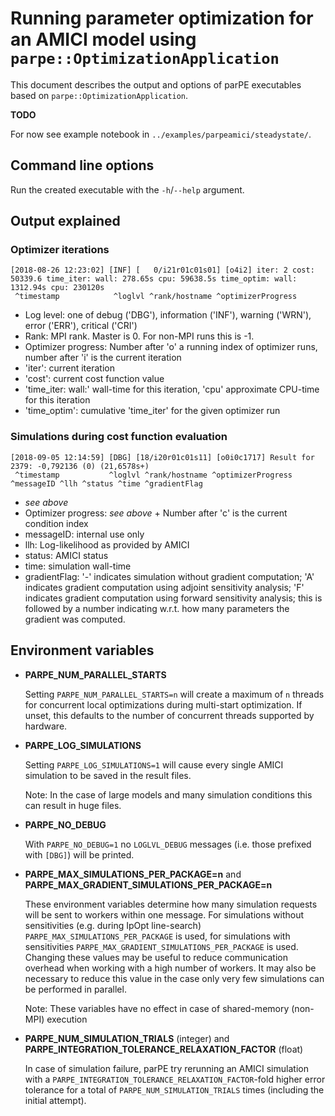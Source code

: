 # Running parameter optimization for an AMICI model using `parpe::OptimizationApplication`

This document describes the output and options of parPE executables based on
`parpe::OptimizationApplication`.

**TODO** 

For now see example notebook in `../examples/parpeamici/steadystate/`.

## Command line options

Run the created executable with the `-h`/`--help` argument.

## Output explained

### Optimizer iterations 

```
[2018-08-26 12:23:02] [INF] [   0/i21r01c01s01] [o4i2] iter: 2 cost: 50339.6 time_iter: wall: 278.65s cpu: 59638.5s time_optim: wall: 1312.94s cpu: 230120s
 ^timestamp            ^loglvl ^rank/hostname ^optimizerProgress
```

- Log level: one of debug ('DBG'), information ('INF'), warning ('WRN'), error ('ERR'), critical ('CRI')
- Rank: MPI rank. Master is 0. For non-MPI runs this is -1. 
- Optimizer progress: Number after 'o' a running index of optimizer runs, number after 'i' is the current iteration
- 'iter': current iteration
- 'cost': current cost function value
- 'time_iter: wall:' wall-time for this iteration, 'cpu' approximate CPU-time for this iteration
- 'time_optim': cumulative 'time_iter' for the given optimizer run

### Simulations during cost function evaluation  

```
[2018-09-05 12:14:59] [DBG] [18/i20r01c01s11] [o0i0c1717] Result for 2379: -0,792136 (0) (21,6578s+)
 ^timestamp           ^loglvl ^rank/hostname ^optimizerProgress   ^messageID ^llh ^status ^time ^gradientFlag
```
- *see above*
- Optimizer progress: *see above* + Number after 'c' is the current condition index
- messageID: internal use only
- llh: Log-likelihood as provided by AMICI
- status: AMICI status
- time: simulation wall-time
- gradientFlag: '-' indicates simulation without gradient computation;
  'A' indicates gradient computation using adjoint sensitivity analysis;
  'F' indicates gradient computation using forward sensitivity analysis;
  this is followed by a number indicating w.r.t. how many parameters the
  gradient was computed.

## Environment variables

- **PARPE_NUM_PARALLEL_STARTS**

  Setting `PARPE_NUM_PARALLEL_STARTS=n` will create a maximum of `n` threads
  for concurrent local optimizations during multi-start optimization.
  If unset, this defaults to the number of concurrent threads supported by
  hardware.

- **PARPE_LOG_SIMULATIONS**

  Setting `PARPE_LOG_SIMULATIONS=1` will cause every single AMICI simulation to be saved in the result files.
  
  Note: In the case of large models and many simulation conditions this can result in huge files. 

- **PARPE_NO_DEBUG**

  With `PARPE_NO_DEBUG=1` no `LOGLVL_DEBUG` messages (i.e. those prefixed with `[DBG]`) will be printed.  

- **PARPE_MAX_SIMULATIONS_PER_PACKAGE=n** and **PARPE_MAX_GRADIENT_SIMULATIONS_PER_PACKAGE=n**
  
  These environment variables determine how many simulation requests will be sent to workers within one message.
  For simulations without sensitivities (e.g. during IpOpt line-search) `PARPE_MAX_SIMULATIONS_PER_PACKAGE` is used,
  for simulations with sensitivities `PARPE_MAX_GRADIENT_SIMULATIONS_PER_PACKAGE` is used.
  Changing these values may be useful to reduce communication overhead when working with a high number of workers.
  It may also be necessary to reduce this value in the case only very few simulations can be performed in parallel.
  
  Note: These variables have no effect in case of shared-memory (non-MPI) execution
   
- **PARPE_NUM_SIMULATION_TRIALS** (integer) and
  **PARPE_INTEGRATION_TOLERANCE_RELAXATION_FACTOR** (float)

  In case of simulation failure, parPE try rerunning an AMICI simulation with a
  `PARPE_INTEGRATION_TOLERANCE_RELAXATION_FACTOR`-fold higher error tolerance
  for a total of `PARPE_NUM_SIMULATION_TRIALS` times (including the initial
  attempt).
